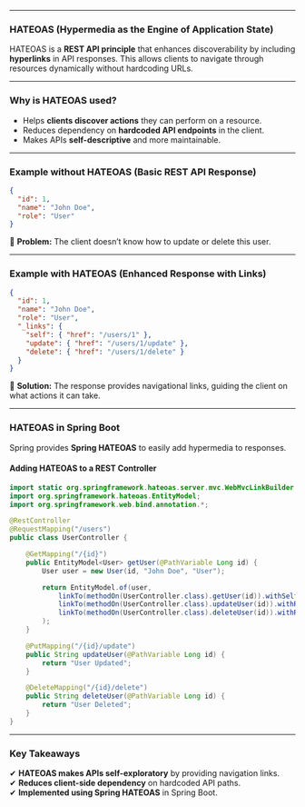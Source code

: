 
---
### **HATEOAS (Hypermedia as the Engine of Application State)**

HATEOAS is a **REST API principle** that enhances discoverability by including **hyperlinks** in API responses. This allows clients to navigate through resources dynamically without hardcoding URLs.

---

### **Why is HATEOAS used?**

- Helps **clients discover actions** they can perform on a resource.
- Reduces dependency on **hardcoded API endpoints** in the client.
- Makes APIs **self-descriptive** and more maintainable.

---

### **Example without HATEOAS (Basic REST API Response)**

```json
{
  "id": 1,
  "name": "John Doe",
  "role": "User"
}
```

🔹 **Problem:** The client doesn’t know how to update or delete this user.

---

### **Example with HATEOAS (Enhanced Response with Links)**

```json
{
  "id": 1,
  "name": "John Doe",
  "role": "User",
  "_links": {
    "self": { "href": "/users/1" },
    "update": { "href": "/users/1/update" },
    "delete": { "href": "/users/1/delete" }
  }
}
```

🔹 **Solution:** The response provides navigational links, guiding the client on what actions it can take.

---

### **HATEOAS in Spring Boot**

Spring provides **Spring HATEOAS** to easily add hypermedia to responses.

#### **Adding HATEOAS to a REST Controller**

```java
import static org.springframework.hateoas.server.mvc.WebMvcLinkBuilder.*;
import org.springframework.hateoas.EntityModel;
import org.springframework.web.bind.annotation.*;

@RestController
@RequestMapping("/users")
public class UserController {

    @GetMapping("/{id}")
    public EntityModel<User> getUser(@PathVariable Long id) {
        User user = new User(id, "John Doe", "User");

        return EntityModel.of(user, 
            linkTo(methodOn(UserController.class).getUser(id)).withSelfRel(),
            linkTo(methodOn(UserController.class).updateUser(id)).withRel("update"),
            linkTo(methodOn(UserController.class).deleteUser(id)).withRel("delete")
        );
    }

    @PutMapping("/{id}/update")
    public String updateUser(@PathVariable Long id) {
        return "User Updated";
    }

    @DeleteMapping("/{id}/delete")
    public String deleteUser(@PathVariable Long id) {
        return "User Deleted";
    }
}
```

---

### **Key Takeaways**

✔ **HATEOAS makes APIs self-exploratory** by providing navigation links.  
✔ **Reduces client-side dependency** on hardcoded API paths.  
✔ **Implemented using Spring HATEOAS** in Spring Boot.

